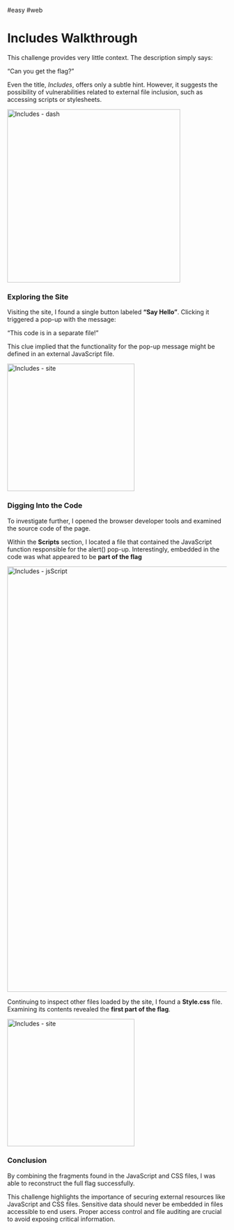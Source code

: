  #easy #web 

# Includes Walkthrough


This challenge provides very little context. The description simply says:

“Can you get the flag?”

Even the title, _Includes_, offers only a subtle hint. However, it suggests the possibility of vulnerabilities related to external file inclusion, such as accessing scripts or stylesheets.

<img width="397" alt="Includes - dash" src="https://github.com/user-attachments/assets/45afe1b1-a7b6-4a48-a11f-61df096c6380" />



### Exploring the Site

Visiting the site, I found a single button labeled **“Say Hello”**. Clicking it triggered a pop-up with the message:

“This code is in a separate file!”

This clue implied that the functionality for the pop-up message might be defined in an external JavaScript file.

<img width="292" alt="Includes - site" src="https://github.com/user-attachments/assets/7210af98-f97a-4945-a861-1b384b2b9e68" />



### Digging Into the Code

To investigate further, I opened the browser developer tools and examined the source code of the page.

Within the **Scripts** section, I located a file that contained the JavaScript function responsible for the alert() pop-up. Interestingly, embedded in the code was what appeared to be **part of the flag**

<img width="975" alt="Includes - jsScript" src="https://github.com/user-attachments/assets/81332a0d-9298-4a99-acf7-268f38e205fb" />



Continuing to inspect other files loaded by the site, I found a **Style.css** file. Examining its contents revealed the **first part of the flag**.

<img width="292" alt="Includes - site" src="https://github.com/user-attachments/assets/4e209581-4202-45e0-b70c-62fedbb8f5de" />



### Conclusion

By combining the fragments found in the JavaScript and CSS files, I was able to reconstruct the full flag successfully.

This challenge highlights the importance of securing external resources like JavaScript and CSS files. Sensitive data should never be embedded in files accessible to end users. Proper access control and file auditing are crucial to avoid exposing critical information.
